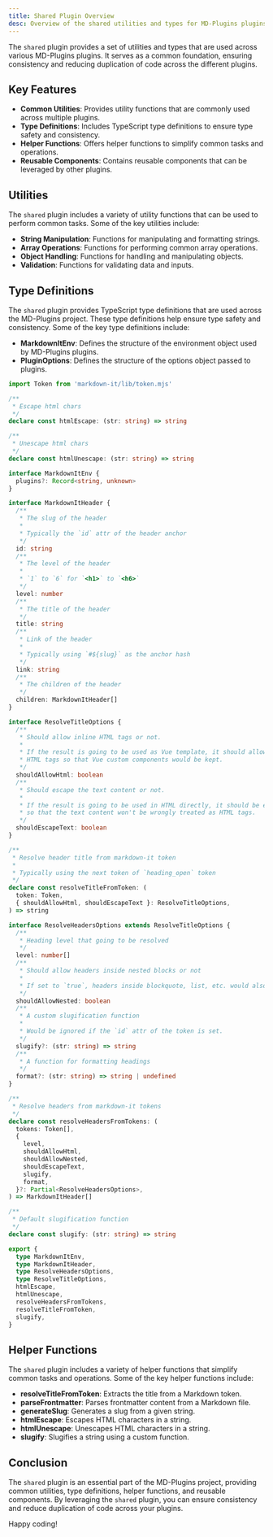 ```yaml
---
title: Shared Plugin Overview
desc: Overview of the shared utilities and types for MD-Plugins plugins.
---
```


The `shared` plugin provides a set of utilities and types that are used across various MD-Plugins plugins. It serves as a common foundation, ensuring consistency and reducing duplication of code across the different plugins.

## Key Features

- **Common Utilities**: Provides utility functions that are commonly used across multiple plugins.
- **Type Definitions**: Includes TypeScript type definitions to ensure type safety and consistency.
- **Helper Functions**: Offers helper functions to simplify common tasks and operations.
- **Reusable Components**: Contains reusable components that can be leveraged by other plugins.

## Utilities

The `shared` plugin includes a variety of utility functions that can be used to perform common tasks. Some of the key utilities include:

- **String Manipulation**: Functions for manipulating and formatting strings.
- **Array Operations**: Functions for performing common array operations.
- **Object Handling**: Functions for handling and manipulating objects.
- **Validation**: Functions for validating data and inputs.

## Type Definitions

The `shared` plugin provides TypeScript type definitions that are used across the MD-Plugins project. These type definitions help ensure type safety and consistency. Some of the key type definitions include:

- **MarkdownItEnv**: Defines the structure of the environment object used by MD-Plugins plugins.
- **PluginOptions**: Defines the structure of the options object passed to plugins.

```ts
import Token from 'markdown-it/lib/token.mjs'

/**
 * Escape html chars
 */
declare const htmlEscape: (str: string) => string

/**
 * Unescape html chars
 */
declare const htmlUnescape: (str: string) => string

interface MarkdownItEnv {
  plugins?: Record<string, unknown>
}

interface MarkdownItHeader {
  /**
   * The slug of the header
   *
   * Typically the `id` attr of the header anchor
   */
  id: string
  /**
   * The level of the header
   *
   * `1` to `6` for `<h1>` to `<h6>`
   */
  level: number
  /**
   * The title of the header
   */
  title: string
  /**
   * Link of the header
   *
   * Typically using `#${slug}` as the anchor hash
   */
  link: string
  /**
   * The children of the header
   */
  children: MarkdownItHeader[]
}

interface ResolveTitleOptions {
  /**
   * Should allow inline HTML tags or not.
   *
   * If the result is going to be used as Vue template, it should allow inline
   * HTML tags so that Vue custom components would be kept.
   */
  shouldAllowHtml: boolean
  /**
   * Should escape the text content or not.
   *
   * If the result is going to be used in HTML directly, it should be escaped
   * so that the text content won't be wrongly treated as HTML tags.
   */
  shouldEscapeText: boolean
}

/**
 * Resolve header title from markdown-it token
 *
 * Typically using the next token of `heading_open` token
 */
declare const resolveTitleFromToken: (
  token: Token,
  { shouldAllowHtml, shouldEscapeText }: ResolveTitleOptions,
) => string

interface ResolveHeadersOptions extends ResolveTitleOptions {
  /**
   * Heading level that going to be resolved
   */
  level: number[]
  /**
   * Should allow headers inside nested blocks or not
   *
   * If set to `true`, headers inside blockquote, list, etc. would also be resolved.
   */
  shouldAllowNested: boolean
  /**
   * A custom slugification function
   *
   * Would be ignored if the `id` attr of the token is set.
   */
  slugify?: (str: string) => string
  /**
   * A function for formatting headings
   */
  format?: (str: string) => string | undefined
}

/**
 * Resolve headers from markdown-it tokens
 */
declare const resolveHeadersFromTokens: (
  tokens: Token[],
  {
    level,
    shouldAllowHtml,
    shouldAllowNested,
    shouldEscapeText,
    slugify,
    format,
  }?: Partial<ResolveHeadersOptions>,
) => MarkdownItHeader[]

/**
 * Default slugification function
 */
declare const slugify: (str: string) => string

export {
  type MarkdownItEnv,
  type MarkdownItHeader,
  type ResolveHeadersOptions,
  type ResolveTitleOptions,
  htmlEscape,
  htmlUnescape,
  resolveHeadersFromTokens,
  resolveTitleFromToken,
  slugify,
}
```

## Helper Functions

The `shared` plugin includes a variety of helper functions that simplify common tasks and operations. Some of the key helper functions include:

- **resolveTitleFromToken**: Extracts the title from a Markdown token.
- **parseFrontmatter**: Parses frontmatter content from a Markdown file.
- **generateSlug**: Generates a slug from a given string.
- **htmlEscape**: Escapes HTML characters in a string.
- **htmlUnescape**: Unescapes HTML characters in a string.
- **slugify**: Slugifies a string using a custom function.

## Conclusion

The `shared` plugin is an essential part of the MD-Plugins project, providing common utilities, type definitions, helper functions, and reusable components. By leveraging the `shared` plugin, you can ensure consistency and reduce duplication of code across your plugins.

Happy coding!
